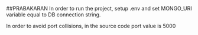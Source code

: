 ##PRABAKARAN
In order to run the project, setup .env and set MONGO_URI variable equal to DB connection string.

In order to avoid port collisions, in the source code port value is 5000